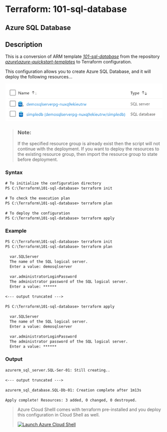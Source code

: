 # Terraform: 101-sql-database

## Azure SQL Database

## Description

This is a conversion of ARM template *[101-sql-database](https://github.com/Azure/azure-quickstart-templates/tree/master/101-sql-database)* from the repository *[azure\azure-quickstart-templates](https://github.com/Azure/azure-quickstart-templates)* to Terraform configuration.

This configuration allows you to create Azure SQL Database, and it will deploy the following resources…

![output](resources.png)

> ### Note:
> If the specified resource group is already exist then the script will not continue with the deployment. If you want to deploy the resources to the existing resource group, then import the resource group to state before deployment.

### Syntax
```
# To initialize the configuration directory
PS C:\Terraform\101-sql-database> terraform init 

# To check the execution plan
PS C:\Terraform\101-sql-database> terraform plan

# To deploy the configuration
PS C:\Terraform\101-sql-database> terraform apply
```  

### Example
```
PS C:\Terraform\101-sql-database> terraform init 
PS C:\Terraform\101-sql-database> terraform plan

  var.SQLServer
  The name of the SQL logical server.
  Enter a value: demosqlserver

  var.administratorLoginPassword
  The administrator password of the SQL logical server.
  Enter a value: ******

<--- output truncated --->

PS C:\Terraform\101-sql-database> terraform apply 

  var.SQLServer
  The name of the SQL logical server.
  Enter a value: demosqlserver

  var.administratorLoginPassword
  The administrator password of the SQL logical server.
  Enter a value: ******
```

### Output
```
azurerm_sql_server.SQL-Ser-01: Still creating..

<--- output truncated --->

azurerm_sql_database.SQL-Db-01: Creation complete after 1m13s

Apply complete! Resources: 3 added, 0 changed, 0 destroyed.
```

>Azure Cloud Shelll comes with terraform pre-installed and you deploy this configuration in Cloud Shell as well.
>
>[![](https://shell.azure.com/images/launchcloudshell.png "Launch Azure Cloud Shell")](https://shell.azure.com)
